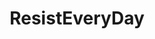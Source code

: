 ---
title: ResistEveryDay
crosslinks:
- TheseFuckingAccounts
- esist
- politics
- RadicalFeminism
---